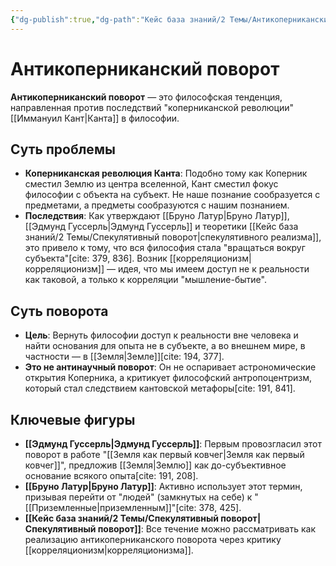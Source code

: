 ```yaml
---
{"dg-publish":true,"dg-path":"Кейс база знаний/2 Темы/Антикоперниканский поворот.md","permalink":"/kejs-baza-znanij/2-temy/antikopernikanskij-povorot/"}
---
```



# Антикоперниканский поворот

**Антикоперниканский поворот** — это философская тенденция, направленная против последствий "коперниканской революции" [[Иммануил Кант\|Канта]] в философии.

## Суть проблемы
- **Коперниканская революция Канта**: Подобно тому как Коперник сместил Землю из центра вселенной, Кант сместил фокус философии с объекта на субъект. Не наше познание сообразуется с предметами, а предметы сообразуются с нашим познанием.
- **Последствия**: Как утверждают [[Бруно Латур\|Бруно Латур]], [[Эдмунд Гуссерль\|Эдмунд Гуссерль]] и теоретики [[Кейс база знаний/2 Темы/Спекулятивный поворот\|спекулятивного реализма]], это привело к тому, что вся философия стала "вращаться вокруг субъекта"[cite: 379, 836]. Возник [[корреляционизм\|корреляционизм]] — идея, что мы имеем доступ не к реальности как таковой, а только к корреляции "мышление-бытие".

## Суть поворота
- **Цель**: Вернуть философии доступ к реальности вне человека и найти основания для опыта не в субъекте, а во внешнем мире, в частности — в [[Земля\|Земле]][cite: 194, 377].
- **Это не антинаучный поворот**: Он не оспаривает астрономические открытия Коперника, а критикует философский антропоцентризм, который стал следствием кантовской метафоры[cite: 191, 841].

## Ключевые фигуры
- **[[Эдмунд Гуссерль\|Эдмунд Гуссерль]]**: Первым провозгласил этот поворот в работе "[[Земля как первый ковчег\|Земля как первый ковчег]]", предложив [[Земля\|Землю]] как до-субъективное основание всякого опыта[cite: 191, 208].
- **[[Бруно Латур\|Бруно Латур]]**: Активно использует этот термин, призывая перейти от "людей" (замкнутых на себе) к "[[Приземленные\|приземленным]]"[cite: 378, 425].
- **[[Кейс база знаний/2 Темы/Спекулятивный поворот\|Спекулятивный поворот]]**: Все течение можно рассматривать как реализацию антикоперниканского поворота через критику [[корреляционизм\|корреляционизма]].



